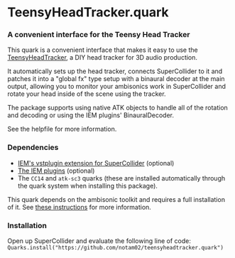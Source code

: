 # TeensyHeadTracker.quark

### A convenient interface for the Teensy Head Tracker

This quark is a convenient interface that makes it easy to use the [TeensyHeadTracker](https://github.com/notam02/Teensy-Head-Tracker), a DIY head tracker for 3D audio production. 

It automatically sets up the head tracker, connects SuperCollider to it and patches it into a "global fx" type setup with a binaural decoder at the main output, allowing you to monitor your ambisonics work in SuperCollider and rotate your head inside of the scene using the tracker.

The package supports using native ATK objects to handle all of the rotation and decoding or using the IEM plugins' BinauralDecoder.

See the helpfile for more information.

### Dependencies

- [IEM's vstplugin extension for SuperCollider](https://git.iem.at/pd/vstplugin/-/releases) (optional)
- [The IEM plugins](https://plugins.iem.at/) (optional)
- The `CC14` and `atk-sc3` quarks (these are installed automatically through the quark system when installing this package).

This quark depends on the ambisonic toolkit and requires a full installation of it. See [these instructions](https://github.com/ambisonictoolkit/atk-sc3#installing) for more information.

### Installation

Open up SuperCollider and evaluate the following line of code:
`Quarks.install("https://github.com/notam02/teensyheadtracker.quark")`

